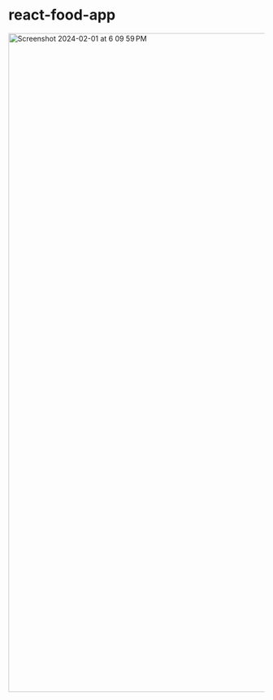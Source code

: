 # react-food-app
<img width="1295" alt="Screenshot 2024-02-01 at 6 09 59 PM" src="https://github.com/MuzammilAhmad/react-food-app/assets/32789251/8c336bf3-b101-4b0e-a772-d3307851e952">
